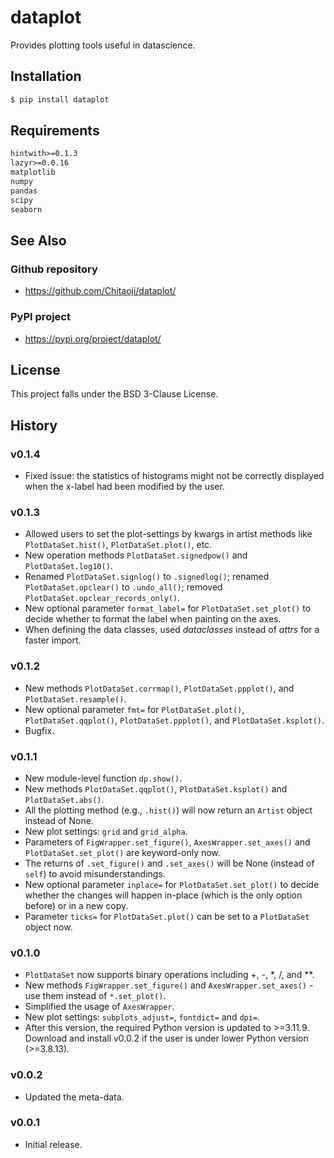 # dataplot
Provides plotting tools useful in datascience.

## Installation
```sh
$ pip install dataplot
```

## Requirements
```txt
hintwith>=0.1.3
lazyr>=0.0.16
matplotlib
numpy
pandas
scipy
seaborn
```

## See Also
### Github repository
* https://github.com/Chitaoji/dataplot/

### PyPI project
* https://pypi.org/project/dataplot/

## License
This project falls under the BSD 3-Clause License.

## History
### v0.1.4
* Fixed issue: the statistics of histograms might not be correctly displayed when the x-label had been modified by the user.

### v0.1.3
* Allowed users to set the plot-settings by kwargs in artist methods like `PlotDataSet.hist()`, `PlotDataSet.plot()`, etc.
* New operation methods `PlotDataSet.signedpow()` and `PlotDataSet.log10()`.
* Renamed `PlotDataSet.signlog()` to `.signedlog()`; renamed `PlotDataSet.opclear()` to `.undo_all()`; removed `PlotDataSet.opclear_records_only()`.
* New optional parameter `format_label=` for `PlotDataSet.set_plot()` to decide whether to format the label when painting on the axes.
* When defining the data classes, used *dataclasses* instead of *attrs* for a faster import.

### v0.1.2
* New methods `PlotDataSet.corrmap()`, `PlotDataSet.ppplot()`, and `PlotDataSet.resample()`.
* New optional parameter `fmt=` for `PlotDataSet.plot()`, `PlotDataSet.qqplot()`, `PlotDataSet.ppplot()`, and `PlotDataSet.ksplot()`.
* Bugfix.

### v0.1.1
* New module-level function `dp.show()`.
* New methods `PlotDataSet.qqplot()`, `PlotDataSet.ksplot()` and `PlotDataSet.abs()`.
* All the plotting method (e.g., `.hist()`) will now return an `Artist` object instead of None.
* New plot settings: `grid` and `grid_alpha`.
* Parameters of `FigWrapper.set_figure()`, `AxesWrapper.set_axes()` and `PlotDataSet.set_plot()` are keyword-only now.
* The returns of `.set_figure()` and `.set_axes()` will be None (instead of `self`) to avoid misunderstandings.
* New optional parameter `inplace=` for `PlotDataSet.set_plot()` to decide whether the changes will happen in-place (which is the only option before) or in a new copy.
* Parameter `ticks=` for `PlotDataSet.plot()` can be set to a `PlotDataSet` object now.

### v0.1.0
* `PlotDataSet` now supports binary operations including +, -, *, /, and **.
* New methods `FigWrapper.set_figure()` and `AxesWrapper.set_axes()` - use them instead of `*.set_plot()`.
* Simplified the usage of `AxesWrapper`.
* New plot settings: `subplots_adjust=`, `fontdict=` and `dpi=`.
* After this version, the required Python version is updated to >=3.11.9. Download and install v0.0.2 if the user is under lower Python version (>=3.8.13).

### v0.0.2
* Updated the meta-data.

### v0.0.1
* Initial release.